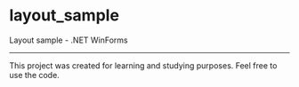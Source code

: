 # layout_sample

Layout sample - .NET WinForms

<hr>

This project was created for learning and studying purposes. Feel free to use the code.
